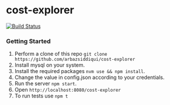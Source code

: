 # cost-explorer
[![Build Status](https://travis-ci.org/arbazsiddiqui/cost-explorer.svg?branch=master)](https://travis-ci.org/arbazsiddiqui/cost-explorer)

### Getting Started

1. Perform a clone of this repo `git clone https://github.com/arbazsiddiqui/cost-explorer`
2. Install mysql on your system.
3. Install the required packages `nvm use && npm install`.
4. Change the value in config.json according to your credentials.
5. Run the server `npm start`.
6. Open `http://localhost:8080/cost-explorer`
7. To run tests use `npm t`
